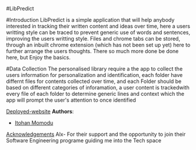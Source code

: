 #LibPredict

#Introduction
LibPredict is a simple application that will help anybody interested in tracking their written content and ideas over time, here a users writting style can be traced to prevent generic use of words and sentences, improving the users writting style. Files and chrome tabs can be stored, through an inbuilt chrome extension (which has not been set up yet) here to further arrange the users thoughts. There so much more done be done here, but Enjoy the basics.

#Data Collection
The personalised library require a the app to collect the users information for personalization and identification, each folder have differnt files for contents collected over time, and each Folder should be based on different categories of inforamation, a user content is trackedwith every file of each folder to determine generic lines and context which the app will prompt the user's attention to once identified

[Deployed-website](http://itohan.tech/LibPredict/)
**Authors**:
- [Itohan Momodu](https://www.linkedin.com/in/itohan-momodu-8b52723a/)

[Acknowledgements](#acknowledgements)
Alx- For their support and the opportunity to join their Software Engineering programe guiding me into the Tech space

